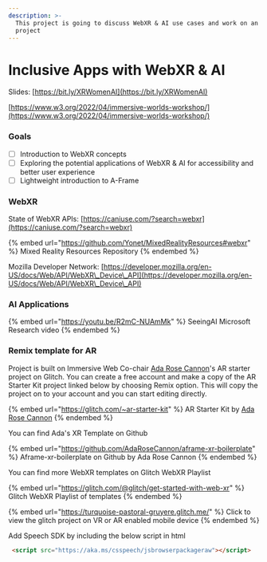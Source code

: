 ```yaml
---
description: >-
  This project is going to discuss WebXR & AI use cases and work on an hands on
  project
---
```


# Inclusive Apps with WebXR & AI

Slides: [https://bit.ly/XRWomenAI](https://bit.ly/XRWomenAI)

[https://www.w3.org/2022/04/immersive-worlds-workshop/](https://www.w3.org/2022/04/immersive-worlds-workshop/)

### Goals

* [ ] Introduction to WebXR concepts
* [ ] Exploring the potential applications of WebXR & AI for accessibility and better user experience
* [ ] Lightweight introduction to A-Frame

### WebXR

State of WebXR APIs: [https://caniuse.com/?search=webxr](https://caniuse.com/?search=webxr)

{% embed url="https://github.com/Yonet/MixedRealityResources#webxr" %}
Mixed Reality Resources Repository
{% endembed %}

Mozilla Developer Network: [https://developer.mozilla.org/en-US/docs/Web/API/WebXR\_Device\_API](https://developer.mozilla.org/en-US/docs/Web/API/WebXR\_Device\_API)

### AI Applications

{% embed url="https://youtu.be/R2mC-NUAmMk" %}
SeeingAI Microsoft Research video
{% endembed %}

### Remix template for AR&#x20;

Project is built on Immersive Web Co-chair [Ada Rose Cannon](https://twitter.com/AdaRoseCannon)'s AR starter project on Glitch. You can create a free account and make a copy of the AR Starter Kit project linked below by choosing Remix option. This will copy the project on to your account and you can start editing directly.&#x20;

{% embed url="https://glitch.com/~ar-starter-kit" %}
AR Starter Kit by [Ada Rose Cannon](https://glitch.com/@adarosecannon)
{% endembed %}

You can find Ada's XR Template on Github

{% embed url="https://github.com/AdaRoseCannon/aframe-xr-boilerplate" %}
Aframe-xr-boilerplate on Github by Ada Rose Cannon
{% endembed %}

You can find more WebXR templates on Glitch WebXR Playlist

{% embed url="https://glitch.com/@glitch/get-started-with-web-xr" %}
Glitch WebXR Playlist of templates
{% endembed %}

{% embed url="https://turquoise-pastoral-gruyere.glitch.me/" %}
Click to view the glitch project on VR or AR enabled mobile device
{% endembed %}

Add Speech SDK by including the below script in html

```html
 <script src="https://aka.ms/csspeech/jsbrowserpackageraw"></script>
```

